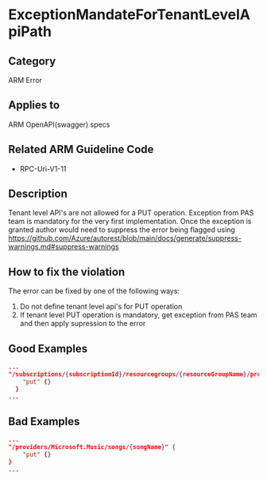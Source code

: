 # ExceptionMandateForTenantLevelApiPath

## Category

ARM Error

## Applies to

ARM OpenAPI(swagger) specs

## Related ARM Guideline Code

- RPC-Uri-V1-11

## Description

Tenant level API's are not allowed for a PUT operation. Exception from PAS team is mandatory for the very first implementation. 
Once the exception is granted author would need to suppress the error being flagged using https://github.com/Azure/autorest/blob/main/docs/generate/suppress-warnings.md#suppress-warnings

## How to fix the violation

The error can be fixed by one of the following ways:
1. Do not define tenant level api's for PUT operation
1. If tenant level PUT operation is mandatory, get exception from PAS team and then apply supression to the error


## Good Examples

```json
...
"/subscriptions/{subscriptionId}/resourcegroups/{resourceGroupName}/providers/Microsoft.Music/songs/{songName}" {
    "put" {}
  }
...
```

## Bad Examples
```json
...
"/providers/Microsoft.Music/songs/{songName}" {
    "put" {}
} 
...
```